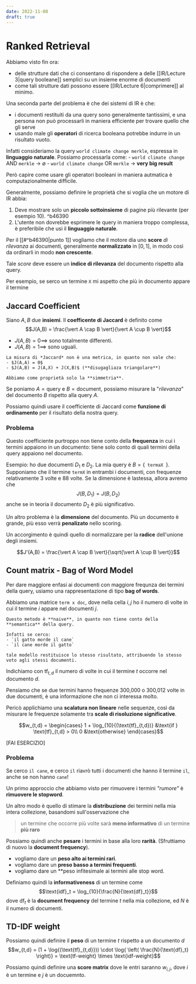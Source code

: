 ```yaml
---
date: 2022-11-08
draft: true
---
```

# Ranked Retrieval
Abbiamo visto fin ora:
- delle strutture dati che ci consentano di rispondere a delle [[IR/Lecture 3|query booleane]] semplici su un insieme enorme di documenti
- come tali strutture dati possono essere [[IR/Lecture 6|comprimere]] al minimo.

Una seconda parte del problema è che dei sistemi di IR è che:
- i documenti restituiti da una query sono generalmente tantissimi, e una persona non può processarli in maniera efficiente per trovare quello che gli serve
- usando male gli **operatori** di ricerca booleana potrebbe indurre in un risultato vuoto.

Infatti consideriamo la query `world climate change merkle`, espressa in **linguaggio naturale**.
Possiamo processarla come:
	- `world climate change` AND `merkle` -> $\emptyset$
	- `world climate change` OR `merkle` -> **very big result**

Però capire come usare gli operatori booleani in maniera autmatica è computazionalmente difficile.

Generalmente, possiamo definire le proprietà che si voglia che un motore di IR abbia:
1. Deve mostrare solo un **piccolo sottoinsieme** di pagine più rilevante (per esempio 10). ^b46390
2. L'utente non dovrebbe esprimere le query in maniera troppo complessa, è preferibile che usi il **linguaggio naturale**.

Per il [[#^b46390|punto 1]] vogliamo che il motore dia uno **score** *di rilevanza* ai documenti, generalmente **normalizzato** in $\left[ 0,1 \right]$, in modo così da ordinarli in modo **non crescente**.

Tale *score* deve essere un **indice di rilevanza** del documento rispetto alla query.

Per esempio, se serco un termine `X` mi aspetto che più in documento appare il termine

## Jaccard Coefficient
Siano $A,B$ due **insiemi**.
Il **coefficente di Jaccard** è definito come $$J(A,B) = \frac{\vert A \cap B \vert}{\vert A \cup B \vert}$$

- $J(A,B) = 0 \implies$ sono totalmente differenti.
- $J(A,B) = 1 \implies$ sono uguali.

```ad-important
La misura di *Jaccard* non è una metrica, in quanto non vale che:
- $J(A,A) = 0$
- $J(A,B) = J(A,X) + J(X,B)$ (**disugagliaza triangolare**)

Abbiamo come proprietà solo la **simmetria**.
```


Se poniamo $A = \text{query}$ e $B = \text{document}$, possiamo misurare la "*rilevanza*" del documento $B$ rispetto alla query $A$.


Possiamo quindi usare il coefficiente di Jaccard come **funzione di ordinamento** per il risultato della nostra query.

### Problema
Questo coefficiente purtroppo non tiene conto della **frequenza** in cui i termini appaiono in un documento: tiene solo conto di quali termini della query appaiono nel documento.

Esempio: ho due documenti $D_1$ e $D_2$.
La mia query è $B = \{ \texttt{ termaX } \}$.
Supponiamo che il termine `termX` in entrambi i documenti, con frequenze relativamente $3$ volte e $88$ volte.
Se la dimensione è lastessa, allora avremo che $$J(B,D_1) = J(B,D_2)$$ anche se in teoria il documento $D_2$ è più significativo.

Un altro problema è la **dimensione** del documento.
Più un documento è grande, più esso verrà **penalizato** nello scoring.

Un accorgimento è quindi quello di normalizzare per la **radice** dell'unione degli insiemi.

$$J'(A,B) = \frac{\vert A \cap B \vert}{\sqrt{\vert A \cup B \vert}}$$

## Count matrix - Bag of Word Model
Per dare maggiore enfasi ai documenti con maggiore frequnza dei termini della query, usiamo una rappresentazione di tipo **bag of words**.

Abbiamo una matrice `term x doc`, dove nella cella $i,j$ ho il numero di volte in cui il termine $i$ appare nel documenti $j$.

```ad-attention
Questo metodo è **naive**, in quanto non tiene conto della **semantica** della query.

Infatti se cerco:
- `il gatto morde il cane`
- `il cane morde il gatto`

tale modello restituisce lo stesso risultato, attribuendo lo stesso voto agli stessi documenti.
```


Indichiamo con $\text{tf}_{t,d}$ il numero di volte in cui il termine $t$ occorre nel documento $d$.

Pensiamo che se due termini hanno frequenze 300,000 o 300,012 volte in due documenti, è una informazione che non ci interessa molto.

Pericò applichiamo una **scalatura non lineare** nelle sequenze, così da misurare le frequenze solamente tra **scale di risoluzione significative**.

$$w_{t,d} = \begin{cases}
1 + \log_{10}{(\text{tf}_{t,d})} &\text{if } \text{tf}_{t,d} > 0\\
0 &\text{otherwise}
\end{cases}$$

[FAI ESERCIZIO]

### Problema
Se cerco `il cane`, e cerco `il` riavrò tutti i documenti che hanno il termine `il`, anche se non hanno `cane`!

Un primo approccio che abbiamo visto per rimuovere i termini *"rumore"* è **rimuovere le stopword**.

Un altro modo è quello di stimare la **distribuzione** dei termini nella mia intera collezione, basandomi sull'osservazione che

> un termine che occorre più volte sarà **meno informativo** di un termine **più raro**

Possiamo quindi anche **pesare** i termini in base alla loro **rarità**.
(Sfruttiamo di nuovo la **document frequency**).

- vogliamo dare un **peso alto ai termini rari**.
- vogliamo dare un **preso basso a termini frequenti**.
- vogliamo dare un **peso infitesimale ai termini alle stop word.

Definiamo quindi la **informativeness** di un termine come
$$\text{idf}_t = \log_{10}{\frac{N}{\text{df}_t}}$$
dove $\text{df}_t$ è la **document frequency** del termine $t$ nella mia collezione, ed $N$ è il numero di documenti.

## TD-IDF weight
Possiamo quindi definire il **peso** di un termine $t$ rispetto a un documento $d$
$$w_{t,d} = (1 + \log{(\text{tf}_{t,d}})) \cdot \log{ \left( \frac{N}{\text{df}_t} \right)} = \text{tf-weight} \times \text{idf-weight}$$

Possiamo quindi definire una **score matrix** dove le entri saranno $w_{i,j}$, dove $i$ è un termine e $j$ è un docuemnto.
